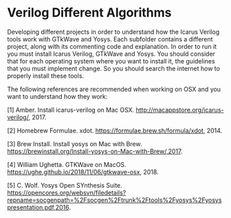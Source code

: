 # Verilog Different Algorithms

Developing different projects in order to understand how the Icarus Verilog tools work with GTkWave and Yosys.
Each subfolder contains a different project, along with its commenting code and explanation. In order to run it you must install Icarus Verilog, GTkWave and Yosys. You should consider that for each operating system where you want to install it, the guidelines that you must implement change. So you should search the internet how to properly install these tools.



The following references are recommended when working on OSX and you want to understand how they work:

[1]  Amber. Install icarus-verilog on Mac OSX.  http://macappstore.org/icarus-verilog/, 2017.


[2]  Homebrew Formulae. xdot.  https://formulae.brew.sh/formula/xdot, 2014.


[3]  Brew Install. Install yosys on Mac with Brew. https://brewinstall.org/Install-yosys-on-Mac-with-Brew/,2017.


[4]  William Ughetta. GTKWave on MacOS.  https://ughe.github.io/2018/11/06/gtkwave-osx, 2018.


[5]  C. Wolf. Yosys Open SYnthesis Suite.  https://opencores.org/websvn/filedetails?repname=socgenpath=%2Fsocgen%2Ftrunk%2Ftools%2Fyosys%2Fyosyspresentation.pdf,2016.


